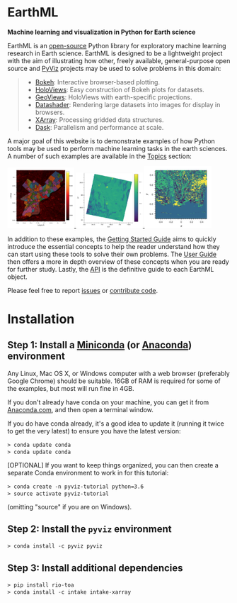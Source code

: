 # EarthML

**Machine learning and visualization in Python for Earth science**

EarthML is an
[open-source](https://github.com/ioam/holoviews/blob/master/LICENSE.txt)
Python library for exploratory machine learning research in Earth
science. EarthML is designed to be a lightweight project with the aim of
illustrating how other, freely available, general-purpose open source
and [PyViz](http://pyviz.org) projects may be used to solve problems in
this domain:

> -   [Bokeh](http://bokeh.pydata.org): Interactive
>     browser-based plotting.
> -   [HoloViews](http://holoviews.org): Easy construction of Bokeh
>     plots for datasets.
> -   [GeoViews](http://geoviews.org): HoloViews with
>     earth-specific projections.
> -   [Datashader](https://github.com/bokeh/datashader): Rendering large
>     datasets into images for display in browsers.
> -   [XArray](http://xarray.pydata.org): Processing gridded
>     data structures.
> -   [Dask](http://dask.pydata.org/en/latest/): Parallelism and
>     performance at scale.

A major goal of this website is to demonstrate examples of how Python
tools may be used to perform machine learning tasks in the earth
sciences. A number of such examples are available in the
[Topics](topics) section:

<div>
<div >
  <a href="http://earthml.pyviz.org/topics/trees.html">
    <img src="_static/collage/trees.png" width='30%'>    </img> </a>
  <a href="http://earthml.pyviz.org/topics/Walker_Lake.html">
    <img src="_static/collage/walker.png" width='30%'> </img>  </a>
  <a href="http://earthml.pyviz.org/topics/landsat_spectral_clustering.html">
    <img src="_static/collage/cluster.png" width='30%'> </img>    </a>
</div>
</div>

In addition to these examples, the [Getting Started
Guide](getting_started) aims to quickly introduce the essential concepts
to help the reader understand how they can start using these tools to
solve their own problems. The [User Guide](user_guide) then offers a
more in depth overview of these concepts when you are ready for further
study. Lastly, the [API](Reference_Manual) is the definitive guide to
each EarthML object.

Please feel free to report
[issues](https://github.com/pyviz-topics/EarthML/issues) or [contribute
code](https://github.com/pyviz-topics/EarthML/).

Installation
============

Step 1: Install a [Miniconda](http://conda.pydata.org/miniconda.html) (or [Anaconda](https://docs.continuum.io/anaconda/install)) environment
-------------------------------------------------------------------------------------------------------------------------------------

Any Linux, Mac OS X, or Windows computer with a web browser (preferably
Google Chrome) should be suitable. 16GB of RAM is required for some of
the examples, but most will run fine in 4GB.

If you don't already have conda on your machine, you can get it from
[Anaconda.com](http://conda.pydata.org/miniconda.html), and then open a
terminal window.

If you do have conda already, it's a good idea to update it (running it
twice to get the very latest) to ensure you have the latest version:

    > conda update conda
    > conda update conda

\[OPTIONAL\] If you want to keep things organized, you can then create a
separate Conda environment to work in for this tutorial:

    > conda create -n pyviz-tutorial python=3.6
    > source activate pyviz-tutorial

(omitting "source" if you are on Windows).

Step 2: Install the `pyviz` environment
---------------------------------------

    > conda install -c pyviz pyviz

Step 3: Install additional dependencies
---------------------------------------

    > pip install rio-toa
    > conda install -c intake intake-xarray

</div>
